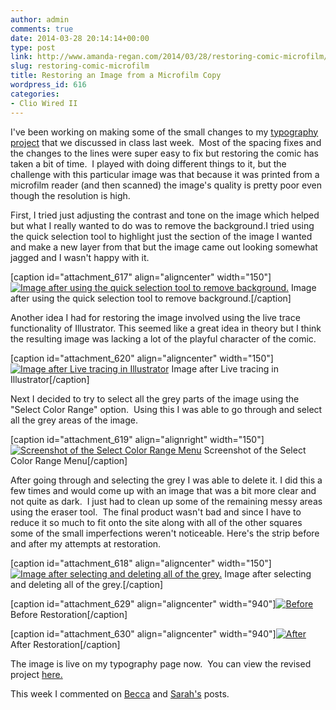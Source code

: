 ```yaml
---
author: admin
comments: true
date: 2014-03-28 20:14:14+00:00
type: post
link: http://www.amanda-regan.com/2014/03/28/restoring-comic-microfilm/
slug: restoring-comic-microfilm
title: Restoring an Image from a Microfilm Copy
wordpress_id: 616
categories:
- Clio Wired II
---
```


I've been working on making some of the small changes to my [typography project](http://www.amanda-regan.com/2014/02/22/typography-assignment/) that we discussed in class last week.  Most of the spacing fixes and the changes to the lines were super easy to fix but restoring the comic has taken a bit of time.  I played with doing different things to it, but the challenge with this particular image was that because it was printed from a microfilm reader (and then scanned) the image's quality is pretty poor even though the resolution is high.

First, I tried just adjusting the contrast and tone on the image which helped but what I really wanted to do was to remove the background.I tried using the quick selection tool to highlight just the section of the image I wanted and make a new layer from that but the image came out looking somewhat jagged and I wasn't happy with it.

[caption id="attachment_617" align="aligncenter" width="150"][![Image after using the quick selection tool to remove background.](http://www.amanda-regan.com/wp-content/uploads/2014/03/blog1-150x150.jpg)](http://www.amanda-regan.com/wp-content/uploads/2014/03/blog1.jpg) Image after using the quick selection tool to remove background.[/caption]

Another idea I had for restoring the image involved using the live trace functionality of Illustrator. This seemed like a great idea in theory but I think the resulting image was lacking a lot of the playful character of the comic.

[caption id="attachment_620" align="aligncenter" width="150"][![Image after Live tracing in Illustrator](http://www.amanda-regan.com/wp-content/uploads/2014/03/livetrace-150x150.jpg)](http://www.amanda-regan.com/wp-content/uploads/2014/03/livetrace.jpg) Image after Live tracing in Illustrator[/caption]

Next I decided to try to select all the grey parts of the image using the "Select Color Range" option.  Using this I was able to go through and select all the grey areas of the image.

[caption id="attachment_619" align="alignright" width="150"][![Screenshot of the Select Color Range Menu](http://www.amanda-regan.com/wp-content/uploads/2014/03/Screen-Shot-2014-03-28-at-2.45.50-PM-150x150.png)](http://www.amanda-regan.com/wp-content/uploads/2014/03/Screen-Shot-2014-03-28-at-2.45.50-PM.png) Screenshot of the Select Color Range Menu[/caption]

After going through and selecting the grey I was able to delete it. I did this a few times and would come up with an image that was a bit more clear and not quite as dark.  I just had to clean up some of the remaining messy areas using the eraser tool.  The final product wasn't bad and since I have to reduce it so much to fit onto the site along with all of the other squares some of the small imperfections weren't noticeable. Here's the strip before and after my attempts at restoration.

[caption id="attachment_618" align="aligncenter" width="150"][![Image after selecting and deleting all of the grey.](http://www.amanda-regan.com/wp-content/uploads/2014/03/blog2-150x150.jpg)](http://www.amanda-regan.com/wp-content/uploads/2014/03/blog2.jpg) Image after selecting and deleting all of the grey.[/caption]

[caption id="attachment_629" align="aligncenter" width="940"][![Before](http://www.amanda-regan.com/wp-content/uploads/2014/03/su_strip.jpg)](http://www.amanda-regan.com/wp-content/uploads/2014/03/su_strip.jpg) Before Restoration[/caption]

[caption id="attachment_630" align="aligncenter" width="940"][![After](http://www.amanda-regan.com/wp-content/uploads/2014/03/su_strip3.jpg)](http://www.amanda-regan.com/wp-content/uploads/2014/03/su_strip3.jpg) After Restoration[/caption]


The image is live on my typography page now.  You can view the revised project [here.](http://www.amanda-regan.com/2014/02/22/typography-assignment/)


This week I commented on [Becca](http://radams16.wordpress.com/2014/03/28/preliminary-image-assignment/#comments) and [Sarah's](http://saracollini.wordpress.com/2014/03/29/photo-restoration-assignment/#comments) posts.
